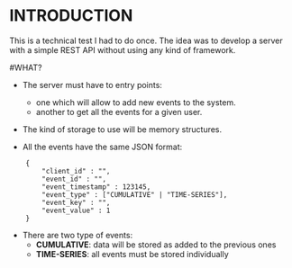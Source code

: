# INTRODUCTION

This is a technical test I had to do once. The idea was to develop a server with a simple REST API without using any kind of framework.

#WHAT?

- The server must have to entry points:
    - one which will allow to add new events to the system.
    - another to get all the events for a given user.
    
- The kind of storage to use will be memory structures.

- All the events have the same JSON format:
```
    {
        "client_id" : "",
        "event_id" : "",
        "event_timestamp" : 123145,
        "event_type" : ["CUMULATIVE" | "TIME-SERIES"],
        "event_key" : "",
        "event_value" : 1
    }
```

- There are two type of events:
    - **CUMULATIVE**: data will be stored as added to the previous ones
    - **TIME-SERIES**: all events must be stored individually
    
